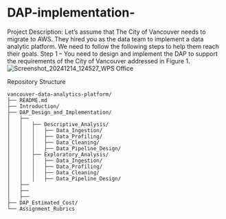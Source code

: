 # DAP-implementation-
Project Description:
Let’s assume that The City of Vancouver needs to migrate to AWS. They hired you as the data team to implement a data analytic platform. We need to follow the following steps to help them reach their goals.
Step 1 – You need to design and implement the DAP to support the requirements of the City of Vancouver addressed in Figure 1.
![Screenshot_20241214_124527_WPS Office](https://github.com/user-attachments/assets/2e6b46db-b317-400f-8119-c21632bdd796)

Repository Structure  
``` 
vancouver-data-analytics-platform/ 
├── README.md 
├── Introduction/ 
├── DAP_Design_and_Implementation/ 
│   ├── 
│   │   ├── Descriptive_Analysis/ 
│   │   │   ├── Data_Ingestion/ 
│   │   │   ├── Data_Profiling/ 
│   │   │   ├── Data_Cleaning/ 
│   │   │   ├── Data_Pipeline_Design/ 
│   │   ├── Exploratory_Analysis/ 
│   │   │   ├── Data_Ingestion/ 
│   │   │   ├── Data_Profiling/ 
│   │   │   ├── Data_Cleaning/ 
│   │   │   ├── Data_Pipeline_Design/ 
│   ├── 
│   ├── 
│   ├──  
├── DAP_Estimated_Cost/ 
└── Assignment_Rubrics
